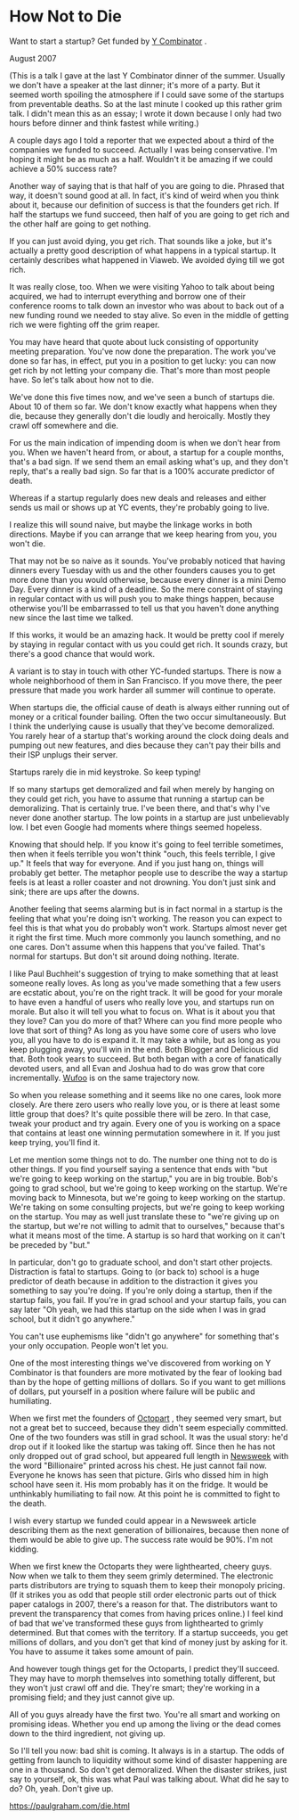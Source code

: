 # How Not to Die

Want to start a startup? Get funded by [Y Combinator](http://ycombinator.com/apply.html) .

August 2007

(This is a talk I gave at the last Y Combinator dinner of the summer. Usually we don't have a speaker at the last dinner; it's more of a party. But it seemed worth spoiling the atmosphere if I could save some of the startups from preventable deaths. So at the last minute I cooked up this rather grim talk. I didn't mean this as an essay; I wrote it down because I only had two hours before dinner and think fastest while writing.)

A couple days ago I told a reporter that we expected about a third of the companies we funded to succeed. Actually I was being conservative. I'm hoping it might be as much as a half. Wouldn't it be amazing if we could achieve a 50% success rate?

Another way of saying that is that half of you are going to die. Phrased that way, it doesn't sound good at all. In fact, it's kind of weird when you think about it, because our definition of success is that the founders get rich. If half the startups we fund succeed, then half of you are going to get rich and the other half are going to get nothing.

If you can just avoid dying, you get rich. That sounds like a joke, but it's actually a pretty good description of what happens in a typical startup. It certainly describes what happened in Viaweb. We avoided dying till we got rich.

It was really close, too. When we were visiting Yahoo to talk about being acquired, we had to interrupt everything and borrow one of their conference rooms to talk down an investor who was about to back out of a new funding round we needed to stay alive. So even in the middle of getting rich we were fighting off the grim reaper.

You may have heard that quote about luck consisting of opportunity meeting preparation. You've now done the preparation. The work you've done so far has, in effect, put you in a position to get lucky: you can now get rich by not letting your company die. That's more than most people have. So let's talk about how not to die.

We've done this five times now, and we've seen a bunch of startups die. About 10 of them so far. We don't know exactly what happens when they die, because they generally don't die loudly and heroically. Mostly they crawl off somewhere and die.

For us the main indication of impending doom is when we don't hear from you. When we haven't heard from, or about, a startup for a couple months, that's a bad sign. If we send them an email asking what's up, and they don't reply, that's a really bad sign. So far that is a 100% accurate predictor of death.

Whereas if a startup regularly does new deals and releases and either sends us mail or shows up at YC events, they're probably going to live.

I realize this will sound naive, but maybe the linkage works in both directions. Maybe if you can arrange that we keep hearing from you, you won't die.

That may not be so naive as it sounds. You've probably noticed that having dinners every Tuesday with us and the other founders causes you to get more done than you would otherwise, because every dinner is a mini Demo Day. Every dinner is a kind of a deadline. So the mere constraint of staying in regular contact with us will push you to make things happen, because otherwise you'll be embarrassed to tell us that you haven't done anything new since the last time we talked.

If this works, it would be an amazing hack. It would be pretty cool if merely by staying in regular contact with us you could get rich. It sounds crazy, but there's a good chance that would work.

A variant is to stay in touch with other YC-funded startups. There is now a whole neighborhood of them in San Francisco. If you move there, the peer pressure that made you work harder all summer will continue to operate.

When startups die, the official cause of death is always either running out of money or a critical founder bailing. Often the two occur simultaneously. But I think the underlying cause is usually that they've become demoralized. You rarely hear of a startup that's working around the clock doing deals and pumping out new features, and dies because they can't pay their bills and their ISP unplugs their server.

Startups rarely die in mid keystroke. So keep typing!

If so many startups get demoralized and fail when merely by hanging on they could get rich, you have to assume that running a startup can be demoralizing. That is certainly true. I've been there, and that's why I've never done another startup. The low points in a startup are just unbelievably low. I bet even Google had moments where things seemed hopeless.

Knowing that should help. If you know it's going to feel terrible sometimes, then when it feels terrible you won't think "ouch, this feels terrible, I give up." It feels that way for everyone. And if you just hang on, things will probably get better. The metaphor people use to describe the way a startup feels is at least a roller coaster and not drowning. You don't just sink and sink; there are ups after the downs.

Another feeling that seems alarming but is in fact normal in a startup is the feeling that what you're doing isn't working. The reason you can expect to feel this is that what you do probably won't work. Startups almost never get it right the first time. Much more commonly you launch something, and no one cares. Don't assume when this happens that you've failed. That's normal for startups. But don't sit around doing nothing. Iterate.

I like Paul Buchheit's suggestion of trying to make something that at least someone really loves. As long as you've made something that a few users are ecstatic about, you're on the right track. It will be good for your morale to have even a handful of users who really love you, and startups run on morale. But also it will tell you what to focus on. What is it about you that they love? Can you do more of that? Where can you find more people who love that sort of thing? As long as you have some core of users who love you, all you have to do is expand it. It may take a while, but as long as you keep plugging away, you'll win in the end. Both Blogger and Delicious did that. Both took years to succeed. But both began with a core of fanatically devoted users, and all Evan and Joshua had to do was grow that core incrementally. [Wufoo](http://wufoo.com) is on the same trajectory now.

So when you release something and it seems like no one cares, look more closely. Are there zero users who really love you, or is there at least some little group that does? It's quite possible there will be zero. In that case, tweak your product and try again. Every one of you is working on a space that contains at least one winning permutation somewhere in it. If you just keep trying, you'll find it.

Let me mention some things not to do. The number one thing not to do is other things. If you find yourself saying a sentence that ends with "but we're going to keep working on the startup," you are in big trouble. Bob's going to grad school, but we're going to keep working on the startup. We're moving back to Minnesota, but we're going to keep working on the startup. We're taking on some consulting projects, but we're going to keep working on the startup. You may as well just translate these to "we're giving up on the startup, but we're not willing to admit that to ourselves," because that's what it means most of the time. A startup is so hard that working on it can't be preceded by "but."

In particular, don't go to graduate school, and don't start other projects. Distraction is fatal to startups. Going to (or back to) school is a huge predictor of death because in addition to the distraction it gives you something to say you're doing. If you're only doing a startup, then if the startup fails, you fail. If you're in grad school and your startup fails, you can say later "Oh yeah, we had this startup on the side when I was in grad school, but it didn't go anywhere."

You can't use euphemisms like "didn't go anywhere" for something that's your only occupation. People won't let you.

One of the most interesting things we've discovered from working on Y Combinator is that founders are more motivated by the fear of looking bad than by the hope of getting millions of dollars. So if you want to get millions of dollars, put yourself in a position where failure will be public and humiliating.

When we first met the founders of [Octopart](http://octopart.com) , they seemed very smart, but not a great bet to succeed, because they didn't seem especially committed. One of the two founders was still in grad school. It was the usual story: he'd drop out if it looked like the startup was taking off. Since then he has not only dropped out of grad school, but appeared full length in [Newsweek](http://docs.octopart.com/newsweek_octopart_small.jpg) with the word "Billionaire" printed across his chest. He just cannot fail now. Everyone he knows has seen that picture. Girls who dissed him in high school have seen it. His mom probably has it on the fridge. It would be unthinkably humiliating to fail now. At this point he is committed to fight to the death.

I wish every startup we funded could appear in a Newsweek article describing them as the next generation of billionaires, because then none of them would be able to give up. The success rate would be 90%. I'm not kidding.

When we first knew the Octoparts they were lighthearted, cheery guys. Now when we talk to them they seem grimly determined. The electronic parts distributors are trying to squash them to keep their monopoly pricing. (If it strikes you as odd that people still order electronic parts out of thick paper catalogs in 2007, there's a reason for that. The distributors want to prevent the transparency that comes from having prices online.) I feel kind of bad that we've transformed these guys from lighthearted to grimly determined. But that comes with the territory. If a startup succeeds, you get millions of dollars, and you don't get that kind of money just by asking for it. You have to assume it takes some amount of pain.

And however tough things get for the Octoparts, I predict they'll succeed. They may have to morph themselves into something totally different, but they won't just crawl off and die. They're smart; they're working in a promising field; and they just cannot give up.

All of you guys already have the first two. You're all smart and working on promising ideas. Whether you end up among the living or the dead comes down to the third ingredient, not giving up.

So I'll tell you now: bad shit is coming. It always is in a startup. The odds of getting from launch to liquidity without some kind of disaster happening are one in a thousand. So don't get demoralized. When the disaster strikes, just say to yourself, ok, this was what Paul was talking about. What did he say to do? Oh, yeah. Don't give up.

https://paulgraham.com/die.html
